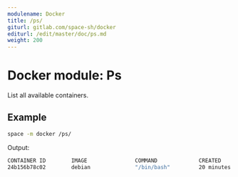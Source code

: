 ```yaml
---
modulename: Docker
title: /ps/
giturl: gitlab.com/space-sh/docker
editurl: /edit/master/doc/ps.md
weight: 200
---
```

# Docker module: Ps

List all available containers.

## Example

```sh
space -m docker /ps/
```

Output:
```sh
CONTAINER ID        IMAGE               COMMAND             CREATED             STATUS              PORTS               NAMES
24b156b78c02        debian              "/bin/bash"         20 minutes ago      Up 20 minutes                           space_container
```
